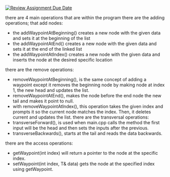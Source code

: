[![Review Assignment Due Date](https://classroom.github.com/assets/deadline-readme-button-22041afd0340ce965d47ae6ef1cefeee28c7c493a6346c4f15d667ab976d596c.svg)](https://classroom.github.com/a/j-DzvjBA)



there are 4 main operations that are within the program
there are the adding operations; that add nodes:
- the addWaypointAtBeginning() creates a new node with the given data and sets it at the beginning of the list
- the addWaypointAtEnd() creates a new node with the given data and sets it at the end of the linked list
- the addWaypointAtIndex() creates a new node with the given data and inserts the node at the desired specific location

there are the remove operations:
- removeWaypointAtBeginning(), is the same concept of adding a waypoint except it removes the beginning node by making node at index 1, the new head and updates the list.
- removeWaypointAtEnd(), makes the node before the end node the new tail and makes it point to null.
- with removeWaypointAtIndex(), this operation takes the given index and prompts it so the current node matches the index. Then, it deletes current and updates the list. 
there are the transversal operations: 
- transverseForward(), is used when main.cpp calls the method the first input will be the head and then sets the inputs after the previous.
- transverseBackwards(), starts at the tail and reads the data backwards.

there are the access operations: 
- getWaypoint(int index) will return a pointer to the node at the specific index.
- setWaypoint(int index, T& data) gets the node at the specified index using getWaypoint.


